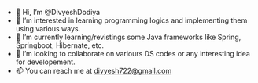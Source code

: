 - 👋 Hi, I’m @DivyeshDodiya
- 👀 I’m interested in learning programming logics and implementing them using various ways.
- 🌱 I’m currently learning/revistings some Java frameworks like Spring, Springboot, Hibernate, etc.
- 💞️ I’m looking to collaborate on variours DS codes or any interesting idea for developement.
- 📫 You can reach me at divyesh722@gmail.com

<!---
DivyeshDodiya/DivyeshDodiya is a ✨ special ✨ repository because its `README.md` (this file) appears on your GitHub profile.
You can click the Preview link to take a look at your changes.
--->
